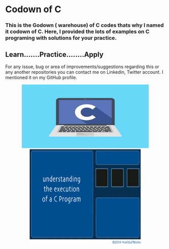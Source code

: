 # Codown of C
<h3>This is the Godown ( warehouse) of C codes thats why I named it codown of C.
Here, I provided the lots of examples on C programing with solutions for your practice.</h3>

<h2>Learn.......Practice........Apply</h2>

For any issue, bug or area of improvements/suggestions regarding this or any another repositories you can contact me on Linkedin, Twitter account. I mentioned it on my GitHub profile.

<p align= "center"><img src="https://github.com/ROHAN0011/Codown-of-C/blob/1eeae201a22846ceaec2c6ff0bee190aa1960d94/C.jpeg" width="400" height= "200">

<img align="center" alt="GIF" src="https://github.com/ROHAN0011/Codown-of-C/blob/8d000373a19704c973952855afa9f9aab8b0ea94/Execution%20of%20C.gif" width="70%" height="300"/>
